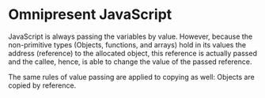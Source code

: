 # Omnipresent JavaScript

JavaScript is always passing the variables by value. However, because the non-primitive types (Objects, functions, and arrays) hold in its values the address (reference) to the allocated object, this reference is actually passed and the callee, hence, is able to change the value of the passed reference.

The same rules of value passing are applied to copying as well: Objects are copied by reference.